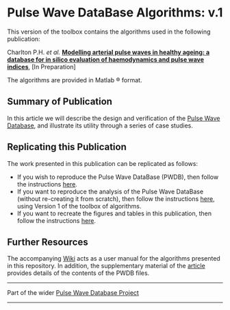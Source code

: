 # Pulse Wave DataBase Algorithms: v.1

This version of the toolbox contains the algorithms used in the following publication:

Charlton P.H. *et al.* [**Modelling arterial pulse waves in healthy ageing: a database for in silico evaluation of haemodynamics and pulse wave indices**](https://peterhcharlton.github.io/pwdb/pwdb_article.html), [In Preparation]

The algorithms are provided in Matlab &reg; format.

## Summary of Publication

In this article we will describe the design and verification of the [Pulse Wave Database](https://peterhcharlton.github.io/pwdb/pwdb.html), and illustrate its utility through a series of case studies.

## Replicating this Publication

The work presented in this publication can be replicated as follows:

*   If you wish to reproduce the Pulse Wave DataBase (PWDB), then follow the instructions [here](https://github.com/peterhcharlton/pwdb/wiki/Reproducing-the-Pulse-Wave-Database).
*   If you want to reproduce the analysis of the Pulse Wave DataBase (without re-creating it from scratch), then follow the instructions [here](https://github.com/peterhcharlton/pwdb/wiki/Reproducing-the-Analysis), using Version 1 of the toolbox of algorithms.
*   If you want to recreate the figures and tables in this publication, then follow the instructions [here](https://github.com/peterhcharlton/pwdb/wiki/Reproducing-the-Article-Figures).

## Further Resources

The accompanying [Wiki](https://github.com/peterhcharlton/pwdb/wiki) acts as a user manual for the algorithms presented in this repository. In addition, the supplementary material of the [article](https://peterhcharlton.github.io/pwdb/pwdb_article.html) provides details of the contents of the PWDB files.

***
Part of the wider [Pulse Wave Database Project](https://peterhcharlton.github.io/pwdb/index.html)
***
